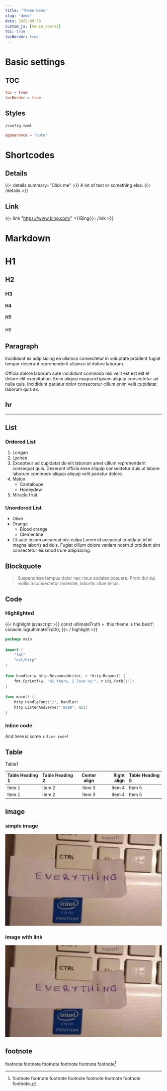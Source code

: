```yaml
---
title: "Theme Demo"
slug: "demo"
date: 2022-09-30
custom_js: [mouse_coords]
toc: true
tocBorder: true
---
```


# Basic settings

## TOC

```toml
toc = true
tocBorder = true
```

## Styles

`/config.toml`
  ```toml
  appearance = "auto"
  ```

# Shortcodes

## Details

{{< details summary="Click me" >}}
A lot of text or something else.
{{< /details >}}

## Link

{{< link "https://www.bing.com/" >}}Bing{{< /link >}}

# Markdown

# H1

## H2

### H3

#### H4

##### H5

###### H6


## Paragraph

Incididunt ex adipisicing ea ullamco consectetur in voluptate proident fugiat tempor deserunt reprehenderit ullamco id dolore laborum.

Officia dolore laborum aute incididunt commodo nisi velit est est elit et dolore elit exercitation. Enim aliquip magna id ipsum aliquip consectetur ad nulla quis. Incididunt pariatur dolor consectetur cillum enim velit cupidatat laborum quis ex.

## hr

---

## List

### Ordered List

1. Longan
2. Lychee
3. Excepteur ad cupidatat do elit laborum amet cillum reprehenderit consequat quis.
    Deserunt officia esse aliquip consectetur duis ut labore laborum commodo aliquip aliquip velit pariatur dolore.
5. Melon
    - Cantaloupe
    - Honeydew
6. Miracle fruit

### Unordered List

- Olive
- Orange
    - Blood orange
    - Clementine
- Ut aute ipsum occaecat nisi culpa Lorem id occaecat cupidatat id id magna laboris ad duis. Fugiat cillum dolore veniam nostrud proident sint consectetur eiusmod irure adipisicing.

## Blockquote

> Suspendisse tempus dolor nec risus sodales posuere. Proin dui dui, mollis a consectetur molestie, lobortis vitae tellus.

## Code

### Highlighted

{{< highlight javascript >}}
const ultimateTruth = 'this theme is the best!';
console.log(ultimateTruth);
{{< / highlight >}}

```go
package main

import (
    "fmt"
    "net/http"
)

func handler(w http.ResponseWriter, r *http.Request) {
    fmt.Fprintf(w, "Hi there, I love %s!", r.URL.Path[1:])
}

func main() {
    http.HandleFunc("/", handler)
    http.ListenAndServe(":8080", nil)
}
```

### Inline code

And here is some `inline code`!

## Table

Table1

| Table Heading 1 | Table Heading 2 | Center align    | Right align     | Table Heading 5 |
| :-------------- | :-------------- | :-------------: | --------------: | :-------------- |
| Item 1          | Item 2          | Item 3          | Item 4          | Item 5          |
| Item 1          | Item 2          | Item 3          | Item 4          | Item 5          |

## Image

### simple image

![Super wide](/demo.png)

### image with link

[![Test](/demo.png)](https://www.bing.com/)

## footnote

footnote footnote footnote footnote footnote footnote[^1]

[^1]: footnote footnote footnote footnote footnote footnote footnote footnote.
